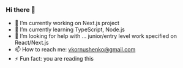 ### Hi there 👋

- 🔭 I’m currently working on Next.js project
- 🌱 I’m currently learning TypeScript, Node.js
- 🤔 I’m looking for help with ... junior/entry level work specified on React/Next.js
- 📫 How to reach me: vkornushenko@gmail.com
- ⚡ Fun fact: you are reading this
